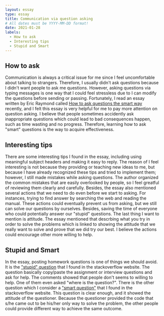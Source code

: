 ```yaml
---
layout: essay
type: essay
title: Communication via question asking
# All dates must be YYYY-MM-DD format!
date: 2021-01-28
labels:
  - How to ask
  - Interesting tips
  - Stupid and Smart
---
```


## How to ask

Communication is always a critical issue for me since I feel uncomfortable about talking to strangers. Therefore, I usually didn't ask questions because I didn't want people to ask me questions. However, asking questions via typing messages is one way that I could feel stressless due to I can modify the questions before sending or passing. Fortunately, I read an essay written by Eric Raymond called [How to ask questions the smart way](http://www.catb.org/esr/faqs/smart-questions.html) recently, and I felt this essay is very helpful for me to pay more attention on question asking. I believe that people sometimes accidently ask inappropriate questions which could lead to bad consequences happen, such as time wasting and no progress. Therefore, learning how to ask "smart" questions is the way to acquire effectiveness.

## Interesting tips

There are some interesting tips I found in the essay, including using meaningful subject headers and making it easy to reply. The reason of I feel interesting is not because they providing or teaching new ideas to me, but because I have already recognized these tips and tried to implement them; however, I still made mistakes while asking questions. The author organized the common mistakes that are easily overlooked by people, so I feel greatful of reviewing them clearly and carefully. Besides, the essay also mentioned several actions that we need to do even before we start to asking. For instances, trying to find answer by searching the web and reading the manual. These actions could eventually prevent us from asking, but we still can solve our questions by ourselves. Besides, saving the time of everyone who could potentially answer our "stupid" questions. The last thing I want to mention is attitude. The essay mentioned that descrbing what you try in order to solve the problems which is linked
to showing the attitude that we really want to solve and prove that we did try our best. I believe the actions could encourage other more willing to help.

## Stupid and Smart

In the essay, posting homework questions is one of things we should avoid. It is the ["stupid" question](https://stackoverflow.com/questions/23170022/summing-the-number-to-the-specified-value) that I found in the stackoverflow website. The question basically copy/paste the assignment or interview questions and ask for help. The comments showed that people don't seems to willing to help. One of them even asked "where is the question?".
There is the other question which I consider a ["smart question"](https://stackoverflow.com/questions/237104/how-do-i-check-if-an-array-includes-a-value-in-javascript) that I found in the stackoverflow website. This question is clear enough, and it showed the attitude of the questioner. Because the questioner provided the code that s/he came out to be his/her only way to solve the problem, the other people could provide different way to achieve the same outcome.


